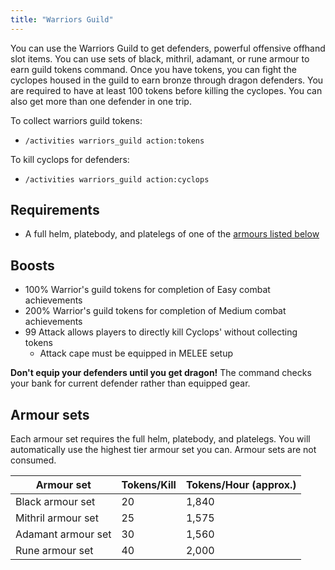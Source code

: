 ```yaml
---
title: "Warriors Guild"
---
```


You can use the Warriors Guild to get defenders, powerful offensive offhand slot items. You can use sets of black, mithril, adamant, or rune armour to earn guild tokens command. Once you have tokens, you can fight the cyclopes housed in the guild to earn bronze through dragon defenders. You are required to have at least 100 tokens before killing the cyclopes. You can also get more than one defender in one trip.

To collect warriors guild tokens:

- `/activities warriors_guild action:tokens`

To kill cyclops for defenders:

- `/activities warriors_guild action:cyclops`

## Requirements

- A full helm, platebody, and platelegs of one of the [armours listed below](warriors-guild.md#armour-sets)

## Boosts

- 100% Warrior's guild tokens for completion of Easy combat achievements
- 200% Warrior's guild tokens for completion of Medium combat achievements
- 99 Attack allows players to directly kill Cyclops' without collecting tokens
  - Attack cape must be equipped in MELEE setup

**Don't equip your defenders until you get dragon!** The command checks your bank for current defender rather than equipped gear.

## Armour sets

Each armour set requires the full helm, platebody, and platelegs. You will automatically use the highest tier armour set you can. Armour sets are not consumed.

| Armour set         | Tokens/Kill | Tokens/Hour (approx.) |
| ------------------ | ----------- | --------------------- |
| Black armour set   | 20          | 1,840                 |
| Mithril armour set | 25          | 1,575                 |
| Adamant armour set | 30          | 1,560                 |
| Rune armour set    | 40          | 2,000                 |
